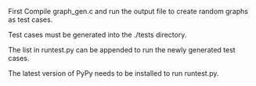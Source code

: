 First Compile graph_gen.c and run the output file to create random graphs as test cases. 

Test cases must be generated into the ./tests directory. 

The list in runtest.py can be appended to run the newly generated test cases.

The latest version of PyPy needs to be installed to run runtest.py.

